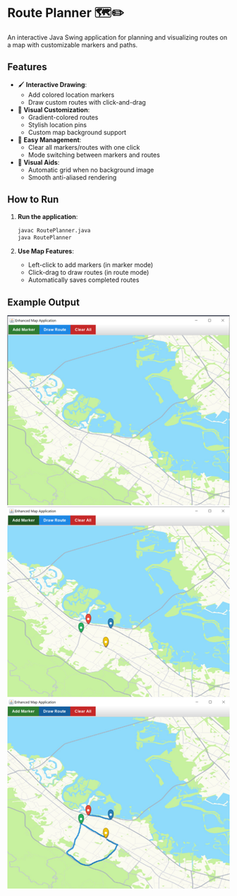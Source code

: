 # Route Planner 🗺️✏️

An interactive Java Swing application for planning and visualizing routes on a map with customizable markers and paths.

## Features

- 🖌️ **Interactive Drawing**:
  - Add colored location markers
  - Draw custom routes with click-and-drag
- 🎨 **Visual Customization**:
  - Gradient-colored routes
  - Stylish location pins
  - Custom map background support
- 🧹 **Easy Management**:
  - Clear all markers/routes with one click
  - Mode switching between markers and routes
- 📐 **Visual Aids**:
  - Automatic grid when no background image
  - Smooth anti-aliased rendering

## How to Run

1. **Run the application**:

   ```bash
   javac RoutePlanner.java
   java RoutePlanner
   ```

2. **Use Map Features**:

   - Left-click to add markers (in marker mode)
   - Click-drag to draw routes (in route mode)
   - Automatically saves completed routes

## Example Output

![Output1 Screenshot](images/output1.png)
![Output2 Screenshot](images/output2.png)
![Output3 Screenshot](images/output3.png)

